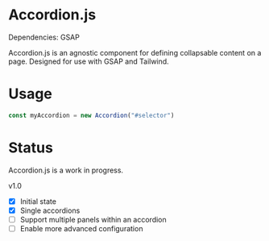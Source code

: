# Accordion.js

Dependencies: GSAP

Accordion.js is an agnostic component for defining collapsable content on a page. Designed for use with GSAP and Tailwind.

# Usage

```javascript
const myAccordion = new Accordion("#selector")
```

# Status

Accordion.js is a work in progress.

v1.0
- [x] Initial state
- [x] Single accordions
- [ ] Support multiple panels within an accordion
- [ ] Enable more advanced configuration
